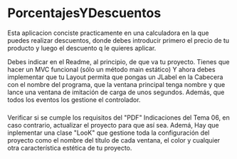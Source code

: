 # PorcentajesYDescuentos
Esta aplicacion conciste practicamente en una calculadora en la que puedes realizar descuentos, donde debes introducir primero el precio de tu producto y luego el descuento q le quieres aplicar.

Debes indicar en el Readme, al principio, de que va tu proyecto.
Tienes que hacer un MVC funcional (sólo un método main estático)
Y ahora debes implementar que tu Layout permita
que pongas un JLabel en la Cabecera con el nombre del programa,
que la ventana principal tenga nombre y
que lance una ventana de imitación de carga de unos segundos.
Además, que todos los eventos los gestione el controlador.
###

Verificar si se cumple los requisitos del "PDF" Indicaciones del Tema 06,
en caso contrario, actualizar el proyecto para que así sea.
Ademá, Hay que inplementar una clase "LooK" que gestione toda la configuración del proyecto 
como el nombre del título de cada ventana, el color y cualquier otra característica
estética de tu proyecto.
###
